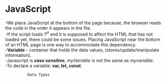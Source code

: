 # JavaScript
-We place JavaScript at the bottom of the page because, the browser reads the code in the order it appears in the file. <br>
-If the script loads 1<sup>st</sup> and it is supposed to affect the HTML that has not loaded yet, there could be some issues. Placing JavaScript near the bottom of an HTML page is one way to accommodate this dependency.<br>
-<strong>Variable</strong> - container that holds the data values, (stores/update/manipulate information).<br>
-Javascript is <i><strong>case sensitive</i></strong>, <em>myVariable</em> is not the same as <em>myvariable</em>. <br>
-To declare a variable: <b>var, let, const</b>.

              Data Types
